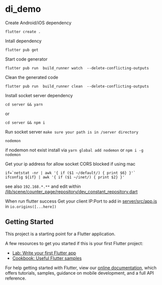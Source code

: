 # di_demo

Create Android/iOS dependency 
```
flutter create .
```

Intall dependency 
```
flutter pub get
```

Start code generator 
```
flutter pub run  build_runner watch  --delete-conflicting-outputs
```

Clean the generated code 
```
flutter pub run  build_runner clean  --delete-conflicting-outputs
```

Install socket server dependency
```
cd server && yarn
```
or
```
cd server && npm i
```

Run socket server `make sure your path is in /server directory`
```
nodemon
```
if nodemon not exist install via `yarn global add nodemon` or `npm i -g nodemon`

Get your ip address for allow socket CORS blocked
if using mac
```
if=`netstat -nr | awk '{ if ($1 ~/default/) { print $6} }'`
ifconfig ${if} | awk '{ if ($1 ~/inet/) { print $2} }'
```
see also `192.168.*.**`
and edit within [/lib/scene/counter_page/repository/dev_constant_repository.dart](/lib/scene/counter_page/repository/dev_constant_repository.dart)

When run flutter success
Get your client IP:Port to add in [server/src/app.js](server/src/app.js) in `io.origins([...here])`

## Getting Started

This project is a starting point for a Flutter application.

A few resources to get you started if this is your first Flutter project:

- [Lab: Write your first Flutter app](https://flutter.dev/docs/get-started/codelab)
- [Cookbook: Useful Flutter samples](https://flutter.dev/docs/cookbook)

For help getting started with Flutter, view our
[online documentation](https://flutter.dev/docs), which offers tutorials,
samples, guidance on mobile development, and a full API reference.
